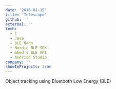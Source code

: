 ```yaml
---
date: '2016-01-15'
title: 'Telescope'
github: ''
external: ''
tech:
  - C
  - Java
  - BLE Nano
  - Nordic BLE SDK
  - mbed's BLE API
  - Andriod Studio
company: ''
showInProjects: true
---
```


Object tracking using Bluetooth Low Energy (BLE)
